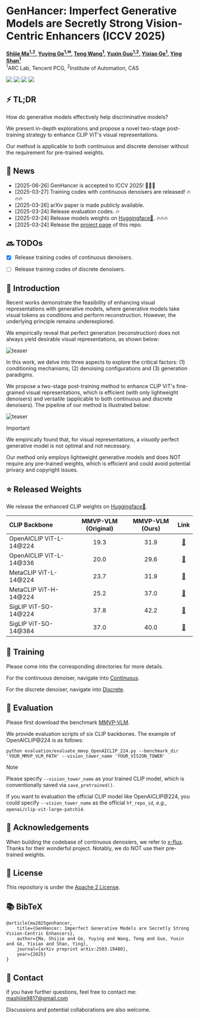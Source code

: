 # GenHancer: Imperfect Generative Models are Secretly Strong Vision-Centric Enhancers (ICCV 2025)

**[Shijie Ma<sup>1,2</sup>](https://mashijie1028.github.io/), 
[Yuying Ge<sup>1,&#9993;</sup>](https://geyuying.github.io/), 
[Teng Wang<sup>1</sup>](http://ttengwang.com/), 
[Yuxin Guo<sup>1,2</sup>](https://scholar.google.com/citations?user=x_0spxgAAAAJ&hl=en), 
[Yixiao Ge<sup>1</sup>](https://geyixiao.com/), 
[Ying Shan<sup>1</sup>](https://scholar.google.com/citations?user=4oXBp9UAAAAJ&hl=en)**
<br>
<sup>1</sup>ARC Lab, Tencent PCG, 
<sup>2</sup>Institute of Automation, CAS
<br>

<a href="https://iccv.thecvf.com/Conferences/2025"><img src="https://img.shields.io/badge/-ICCV%202025-68488b"></a>
<a href='https://arxiv.org/abs/2503.19480'><img src='https://img.shields.io/badge/ArXiv-2503.19480-red'></a> 
<a href='https://mashijie1028.github.io/GenHancer/'><img src='https://img.shields.io/badge/Project-Page-Green'></a>
<a href='https://huggingface.co/msj9817/GenHancer/'><img src='https://img.shields.io/badge/Model-Huggingface-yellow'></a>



## ⚡ TL;DR

How do generative models effectively help discriminative models?

We present in-depth explorations and propose a novel two-stage post-training strategy to enhance CLIP ViT's visual representations.

Our method is applicable to both continuous and discrete denoiser without the requirement for pre-trained weights.



## 📅 News
* [2025-06-26] GenHancer is accepted to ICCV 2025! 🎉🎉🎉
* [2025-03-27] Training codes with continuous denoisers are released! 🔥🔥🔥
* [2025-03-26] arXiv paper is made publicly available.
* [2025-03-24] Release evaluation codes. 🔥
* [2025-03-24] Release models weights on [Huggingface🤗](https://huggingface.co/msj9817/GenHancer/). 🔥🔥🔥
* [2025-03-24] Release the [project page](https://mashijie1028.github.io/GenHancer/) of this repo.



## 🔜 TODOs

- [x] Release training codes of continuous denoisers.
- [ ] Release training codes of discrete denoisers.



## 🔎 Introduction

Recent works demonstrate the feasibility of enhancing visual representations with generative models, where generative models take visual tokens as conditions and perform reconstruction. However, the underlying principle remains underexplored.

We empirically reveal that perfect generation (reconstruction) does not always yield desirable visual representations, as shown below:

![teaser](assets/teaser.jpg)

In this work, we delve into three aspects to explore the critical factors: (1) conditioning mechanisms, (2) denoising configurations and (3) generation paradigms.

We propose a two-stage post-training method to enhance CLIP ViT's fine-grained visual representations, which is efficient (with only lightweight denoisers) and versatile (applicable to both continuous and discrete denoisers). The pipeline of our method is illustrated below:

![teaser](assets/method.jpg)




> [!Important]
>
> We empirically found that, for visual representations, a *visually* perfect generative model is not optimal and not necessary. 
>
> Our method only employs lightweight generative models and does NOT require any pre-trained weights, which is efficient and  could avoid potential privacy and copyright issues.





##  ⭐ Released Weights

We release the enhanced CLIP weights  on [Huggingface🤗](https://huggingface.co/msj9817/GenHancer/).

| CLIP Backbone           | MMVP-VLM (Original) | MMVP-VLM (Ours) |                             Link                             |
| :---------------------- | :-----------------: | :-------------: | :----------------------------------------------------------: |
| OpenAICLIP ViT-L-14@224 |        19.3         |      31.9       | [🤗](https://huggingface.co/msj9817/GenHancer/tree/main/OpenAICLIP/clip-vit-large-patch14) |
| OpenAICLIP ViT-L-14@336 |        20.0         |      29.6       | [🤗](https://huggingface.co/msj9817/GenHancer/tree/main/OpenAICLIP/clip-vit-large-patch14-336) |
| MetaCLIP ViT-L-14@224   |        23.7         |      31.9       | [🤗](https://huggingface.co/msj9817/GenHancer/tree/main/MetaCLIP/metaclip-l14-fullcc2.5b) |
| MetaCLIP ViT-H-14@224   |        25.2         |      37.0       | [🤗](https://huggingface.co/msj9817/GenHancer/tree/main/MetaCLIP/metaclip-h14-fullcc2.5b) |
| SigLIP ViT-SO-14@224    |        37.8         |      42.2       | [🤗](https://huggingface.co/msj9817/GenHancer/tree/main/SigLIP/siglip-so400m-patch14-224) |
| SigLIP ViT-SO-14@384    |        37.0         |      40.0       | [🤗](https://huggingface.co/msj9817/GenHancer/tree/main/SigLIP/siglip-so400m-patch14-384) |



## 🏃 Training

Please come into the corresponding directories for more details.

For the continuous denoiser, navigate into [Continuous](https://github.com/mashijie1028/GenHancer/tree/main/Continuous).

For the discrete denoiser, navigate into [Discrete](https://github.com/mashijie1028/GenHancer/tree/main/Discrete).



## 📏 Evaluation

Please first download the benchmark [MMVP-VLM](https://huggingface.co/datasets/MMVP/MMVP_VLM).

We provide evaluation scripts of six CLIP backbones. The example of OpenAICLIP@224 is as follows: 

```shell
python evaluation/evaluate_mmvp_OpenAICLIP_224.py --benchmark_dir 'YOUR_MMVP_VLM_PATH' --vision_tower_name 'YOUR_VISION_TOWER'
```

> [!note]
>
> Please specify `--vision_tower_name` as your trained CLIP model, which is conventionally saved via `save_pretrained()`.
>
> If you want to evaluation the official CLIP model like OpenAICLIP@224, you could specify `--vision_tower_name` as the official `hf_repo_id`, *e.g.,* `openai/clip-vit-large-patch14`.



## 🤗 Acknowledgements

When building the codebase of continuous denosiers, we refer to [x-flux](https://github.com/XLabs-AI/x-flux). Thanks for their wonderful project. Notably, we do NOT use their pre-trained weights.



## 📜 License

This repository is under the [Apache 2 License](https://github.com/mashijie1028/Gen4Rep/blob/main/LICENSE).



## 📚 BibTeX

```
@article{ma2025genhancer,
	title={GenHancer: Imperfect Generative Models are Secretly Strong Vision-Centric Enhancers},
	author={Ma, Shijie and Ge, Yuying and Wang, Teng and Guo, Yuxin and Ge, Yixiao and Shan, Ying},
	journal={arXiv preprint arXiv:2503.19480},
	year={2025}
}
```



## 📧 Contact

If you have further questions, feel free to contact me: mashijie9817@gmail.com

Discussions and potential collaborations are also welcome.
